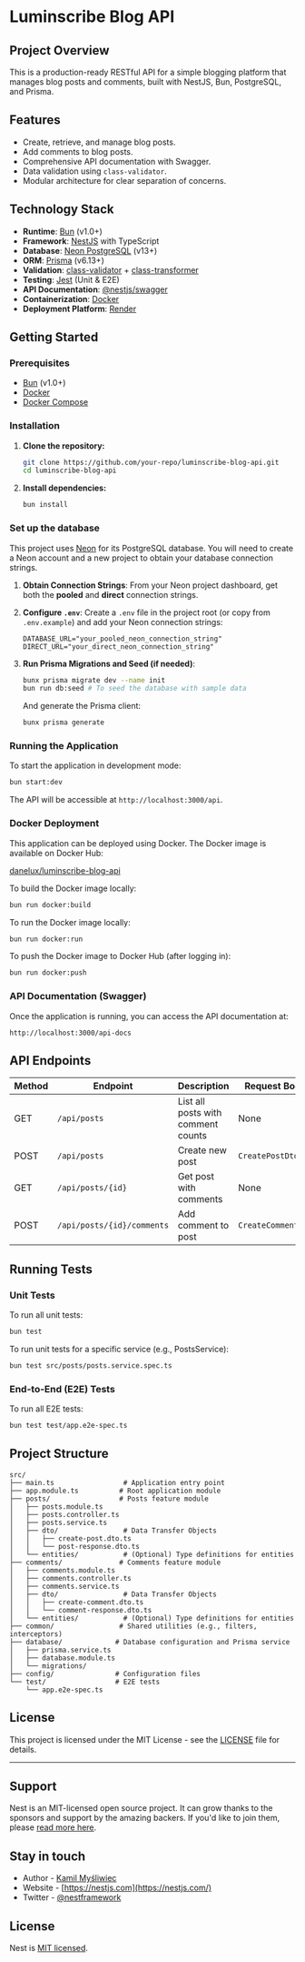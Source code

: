 # Luminscribe Blog API

## Project Overview

This is a production-ready RESTful API for a simple blogging platform that manages blog posts and comments, built with NestJS, Bun, PostgreSQL, and Prisma.

## Features

- Create, retrieve, and manage blog posts.
- Add comments to blog posts.
- Comprehensive API documentation with Swagger.
- Data validation using `class-validator`.
- Modular architecture for clear separation of concerns.

## Technology Stack

- **Runtime**: [Bun](https://bun.sh/) (v1.0+)
- **Framework**: [NestJS](https://nestjs.com/) with TypeScript
- **Database**: [Neon PostgreSQL](https://neon.tech/) (v13+)
- **ORM**: [Prisma](https://www.prisma.io/) (v6.13+)
- **Validation**: [class-validator](https://github.com/typestack/class-validator) + [class-transformer](https://github.com/typestack/class-transformer)
- **Testing**: [Jest](https://jestjs.io/) (Unit & E2E)
- **API Documentation**: [@nestjs/swagger](https://docs.nestjs.com/openapi/introduction)
- **Containerization**: [Docker](https://www.docker.com/)
- **Deployment Platform**: [Render](https://render.com/)

## Getting Started

### Prerequisites

- [Bun](https://bun.sh/docs/installation) (v1.0+)
- [Docker](https://docs.docker.com/get-docker/)
- [Docker Compose](https://docs.docker.com/compose/install/)

### Installation

1.  **Clone the repository:**

    ```bash
    git clone https://github.com/your-repo/luminscribe-blog-api.git
    cd luminscribe-blog-api
    ```

2.  **Install dependencies:**

    ```bash
    bun install
    ```

### Set up the database

This project uses [Neon](https://neon.tech/) for its PostgreSQL database. You will need to create a Neon account and a new project to obtain your database connection strings.

1.  **Obtain Connection Strings**: From your Neon project dashboard, get both the **pooled** and **direct** connection strings.

2.  **Configure `.env`**: Create a `.env` file in the project root (or copy from `.env.example`) and add your Neon connection strings:

    ```
    DATABASE_URL="your_pooled_neon_connection_string"
    DIRECT_URL="your_direct_neon_connection_string"
    ```

3.  **Run Prisma Migrations and Seed (if needed)**:

    ```bash
    bunx prisma migrate dev --name init
    bun run db:seed # To seed the database with sample data
    ```

    And generate the Prisma client:

    ```bash
    bunx prisma generate
    ```

### Running the Application

To start the application in development mode:

```bash
bun start:dev
```

The API will be accessible at `http://localhost:3000/api`.

### Docker Deployment

This application can be deployed using Docker. The Docker image is available on Docker Hub:

[danelux/luminscribe-blog-api](https://hub.docker.com/r/danelux/luminscribe-blog-api)

To build the Docker image locally:

```bash
bun run docker:build
```

To run the Docker image locally:

```bash
bun run docker:run
```

To push the Docker image to Docker Hub (after logging in):

```bash
bun run docker:push
```

### API Documentation (Swagger)

Once the application is running, you can access the API documentation at:

`http://localhost:3000/api-docs`

## API Endpoints

| Method | Endpoint                   | Description                        | Request Body           | Response           |
| ------ | -------------------------- | ---------------------------------- | ---------------------- | ------------------ |
| GET    | `/api/posts`               | List all posts with comment counts | None                   | `PostSummary[]`    |
| POST   | `/api/posts`               | Create new post                    | `CreatePostDto`        | `BlogPost`         |
| GET    | `/api/posts/{id}`          | Get post with comments             | None                   | `PostWithComments` |
| POST   | `/api/posts/{id}/comments` | Add comment to post                | `CreateCommentDto`     | `Comment`          |

## Running Tests

### Unit Tests

To run all unit tests:

```bash
bun test
```

To run unit tests for a specific service (e.g., PostsService):

```bash
bun test src/posts/posts.service.spec.ts
```

### End-to-End (E2E) Tests

To run all E2E tests:

```bash
bun test test/app.e2e-spec.ts
```

## Project Structure

```
src/
├── main.ts                 # Application entry point
├── app.module.ts          # Root application module
├── posts/                 # Posts feature module
│   ├── posts.module.ts
│   ├── posts.controller.ts
│   ├── posts.service.ts
│   ├── dto/                # Data Transfer Objects
│   │   ├── create-post.dto.ts
│   │   └── post-response.dto.ts
│   └── entities/           # (Optional) Type definitions for entities
├── comments/              # Comments feature module
│   ├── comments.module.ts
│   ├── comments.controller.ts
│   ├── comments.service.ts
│   ├── dto/                # Data Transfer Objects
│   │   ├── create-comment.dto.ts
│   │   └── comment-response.dto.ts
│   └── entities/           # (Optional) Type definitions for entities
├── common/                # Shared utilities (e.g., filters, interceptors)
├── database/             # Database configuration and Prisma service
│   ├── prisma.service.ts
│   ├── database.module.ts
│   └── migrations/
├── config/               # Configuration files
└── test/                 # E2E tests
    └── app.e2e-spec.ts
```

## License

This project is licensed under the MIT License - see the [LICENSE](LICENSE) file for details.

---

## Support

Nest is an MIT-licensed open source project. It can grow thanks to the sponsors and support by the amazing backers. If you'd like to join them, please [read more here](https://docs.nestjs.com/support).

## Stay in touch

- Author - [Kamil Myśliwiec](https://kamilmysliwiec.com)
- Website - [https://nestjs.com](https://nestjs.com/)
- Twitter - [@nestframework](https://twitter.com/nestframework)

## License

  Nest is [MIT licensed](LICENSE).